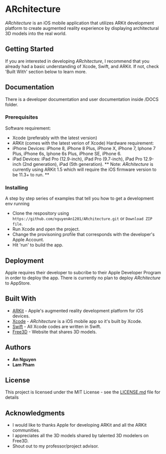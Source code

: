# ARchitecture
*ARchitecture* is an iOS mobile application that utilizes ARKit development platform to create augmented reality experience by displaying architectural 3D models  into the real world.

## Getting Started
If you are interested in developing *ARchitecture*, I recommend that you already had a basic understanding of Xcode, Swift, and ARKit. If not, check 'Built With' section below to learn more. 

## Documentation
There is a developer documentation and user documentation inside /DOCS folder. 

### Prerequisites
Software requirement:
* Xcode (preferably with the latest version)
* ARKit (comes with the latest verion of Xcode)
Hardware requirement: 
* iPhone Devices: iPhone 8, iPhone 8 Plus, iPhone X, iPhone 7, Iphone 7 Plus, iPhone 6s, Iphone 6s Plus, iPhone SE, iPhone 6.
* iPad Devices: iPad Pro (12.9-inch), iPad Pro (9.7-inch), iPad Pro 12.9-inch (2nd generation), iPad (5th generation).
** Note: _ARchitecture_ is currently using ARKit 1.5 which will require the iOS firmware version to be 11.3+ to run. **


### Installing

A step by step series of examples that tell you how to get a development env running

- Clone the respository using ```https://github.com/nguyenAn1201/ARchitecture.git``` or ```Download ZIP file```.
- Run Xcode and open the project.
- Change the provisoning profile that corresponds with the developer's Apple Account.
- Hit 'run' to build the app. 

## Deployment
Apple requires their developer to subcribe to their Apple Developer Program in order to deploy the app. There is currently no plan to deploy *ARchitecture* to AppStore.

## Built With
* [ARKit](https://developer.apple.com/documentation/arkit) - Apple's augmented reality development platform for iOS devices.
* [Xcode](https://developer.apple.com/xcode/) - *ARchitecture* is a iOS mobile app so it's built by Xcode.
* [Swift](https://developer.apple.com/swift/) - All Xcode codes are written in Swift.
* [Free3D](https://free3d.com/) - Website that shares 3D models. 

## Authors
* **An Nguyen**
* **Lam Pham**

## License

This project is licensed under the MIT License - see the [LICENSE.md](LICENSE.md) file for details

## Acknowledgments
* I would like to thanks Apple for developing ARKit and all the ARKit communities. 
* I appreciates all the 3D models shared by talented 3D modelers on Free3D.
* Shout out to my professor/project advisor.
